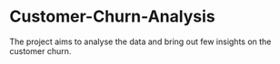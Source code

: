 # Customer-Churn-Analysis
The project aims to analyse the data and bring out few insights on the customer churn.
